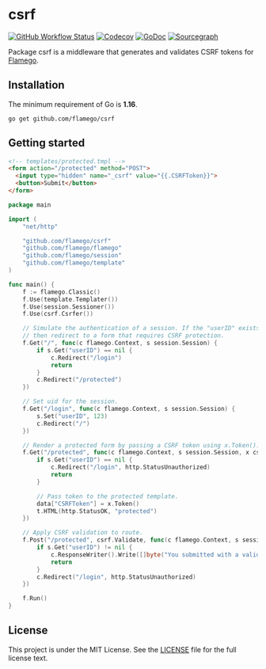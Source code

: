 # csrf

[![GitHub Workflow Status](https://img.shields.io/github/workflow/status/flamego/csrf/Go?logo=github&style=for-the-badge)](https://github.com/flamego/csrf/actions?query=workflow%3AGo)
[![Codecov](https://img.shields.io/codecov/c/gh/flamego/csrf?logo=codecov&style=for-the-badge)](https://app.codecov.io/gh/flamego/csrf)
[![GoDoc](https://img.shields.io/badge/GoDoc-Reference-blue?style=for-the-badge&logo=go)](https://pkg.go.dev/github.com/flamego/csrf?tab=doc)
[![Sourcegraph](https://img.shields.io/badge/view%20on-Sourcegraph-brightgreen.svg?style=for-the-badge&logo=sourcegraph)](https://sourcegraph.com/github.com/flamego/csrf)

Package csrf is a middleware that generates and validates CSRF tokens for [Flamego](https://github.com/flamego/flamego).

## Installation

The minimum requirement of Go is **1.16**.

	go get github.com/flamego/csrf


## Getting started

```html
<!-- templates/protected.tmpl -->
<form action="/protected" method="POST">
  <input type="hidden" name="_csrf" value="{{.CSRFToken}}">
  <button>Submit</button>
</form>
```

```go
package main

import (
	"net/http"

	"github.com/flamego/csrf"
	"github.com/flamego/flamego"
	"github.com/flamego/session"
	"github.com/flamego/template"
)

func main() {
	f := flamego.Classic()
	f.Use(template.Templater())
	f.Use(session.Sessioner())
	f.Use(csrf.Csrfer())

	// Simulate the authentication of a session. If the "userID" exists,
	// then redirect to a form that requires CSRF protection.
	f.Get("/", func(c flamego.Context, s session.Session) {
		if s.Get("userID") == nil {
			c.Redirect("/login")
			return
		}
		c.Redirect("/protected")
	})

	// Set uid for the session.
	f.Get("/login", func(c flamego.Context, s session.Session) {
		s.Set("userID", 123)
		c.Redirect("/")
	})

	// Render a protected form by passing a CSRF token using x.Token().
	f.Get("/protected", func(c flamego.Context, s session.Session, x csrf.CSRF, t template.Template, data template.Data) {
		if s.Get("userID") == nil {
			c.Redirect("/login", http.StatusUnauthorized)
			return
		}

		// Pass token to the protected template.
		data["CSRFToken"] = x.Token()
		t.HTML(http.StatusOK, "protected")
	})

	// Apply CSRF validation to route.
	f.Post("/protected", csrf.Validate, func(c flamego.Context, s session.Session, t template.Template) {
		if s.Get("userID") != nil {
			c.ResponseWriter().Write([]byte("You submitted with a valid CSRF token"))
			return
		}
		c.Redirect("/login", http.StatusUnauthorized)
	})

	f.Run()
}
```

## License

This project is under the MIT License. See the [LICENSE](LICENSE) file for the full license text.
